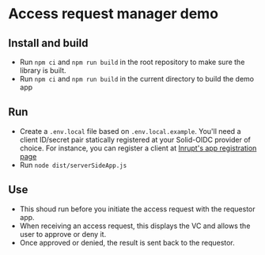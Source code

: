 # Access request manager demo

## Install and build

- Run `npm ci` and `npm run build` in the root repository to make sure the library is built.
- Run `npm ci` and `npm run build` in the current directory to build the demo app

## Run

- Create a `.env.local` file based on `.env.local.example`. You'll need a client ID/secret pair
  statically registered at your Solid-OIDC provider of choice. For instance, you can
  register a client at [Inrupt's app registration page](https://broker.pod.inrupt.com/registration.html)
- Run `node dist/serverSideApp.js`

## Use

- This shoud run before you initiate the access request with the requestor app.
- When receiving an access request, this displays the VC and allows the user to approve or deny it.
- Once approved or denied, the result is sent back to the requestor.
